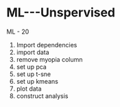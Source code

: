 # ML---Unspervised
ML - 20
1. Import dependencies
2. import data 
3. remove myopia column 
4. set up pca 
5. set up t-sne
6. set up kmeans
7. plot data
8. construct analysis
  
